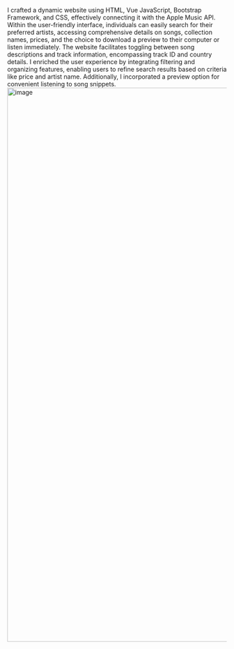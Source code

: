 I crafted a dynamic website using HTML, Vue JavaScript, Bootstrap Framework, and CSS, effectively connecting it with the Apple Music API. Within the user-friendly interface, individuals can easily search for their preferred artists, accessing comprehensive details on songs, collection names, prices, and the choice to download a preview to their computer or listen immediately. The website facilitates toggling between song descriptions and track information, encompassing track ID and country details. I enriched the user experience by integrating filtering and organizing features, enabling users to refine search results based on criteria like price and artist name. Additionally, I incorporated a preview option for convenient listening to song snippets.
<img width="1273" alt="image" src="https://github.com/sghalmi/iTune-Search-Engine-Completed/assets/123117781/6d751424-3746-4478-8d22-e14c793b2b40">
